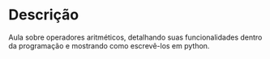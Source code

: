 # Descrição

Aula sobre operadores aritméticos, detalhando suas funcionalidades dentro da programação e mostrando como escrevê-los em python.